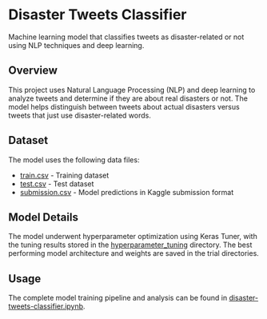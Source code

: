 # Disaster Tweets Classifier

Machine learning model that classifies tweets as disaster-related or not using NLP techniques and deep learning.

## Overview

This project uses Natural Language Processing (NLP) and deep learning to analyze tweets and determine if they are about real disasters or not. The model helps distinguish between tweets about actual disasters versus tweets that just use disaster-related words.

## Dataset

The model uses the following data files:

- [train.csv](train.csv) - Training dataset
- [test.csv](test.csv) - Test dataset
- [submission.csv](submission.csv) - Model predictions in Kaggle submission format

## Model Details

The model underwent hyperparameter optimization using Keras Tuner, with the tuning results stored in the [hyperparameter_tuning](hyperparameter_tuning/) directory. The best performing model architecture and weights are saved in the trial directories.

## Usage

The complete model training pipeline and analysis can be found in [disaster-tweets-classifier.ipynb](disaster-tweets-classifier.ipynb).
